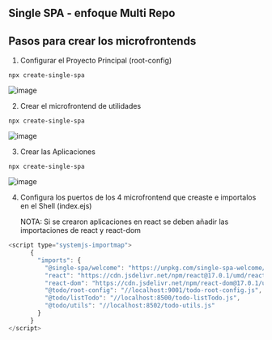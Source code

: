 ## Single SPA - enfoque Multi Repo

## Pasos para crear los microfrontends

1.  Configurar el Proyecto Principal (root-config)
```console
npx create-single-spa
```
![image](https://github.com/marcelacd/mf-single-spa-react/assets/111938782/268dc11a-d148-48b7-ad8e-5008573da2be)

2. Crear el microfrontend de utilidades
```console
npx create-single-spa
```
![image](https://github.com/marcelacd/mf-single-spa-react/assets/111938782/c72b8192-f3dc-465b-9c2d-8d17abe7daa2)

3. Crear las Aplicaciones
```console
npx create-single-spa
```
![image](https://github.com/marcelacd/mf-single-spa-react/assets/111938782/d72d783f-fca7-49f3-91cd-b59cdc89379e)

4. Configura los puertos de los 4 microfrontend que creaste e importalos en el Shell (index.ejs)
   
   NOTA: Si se crearon aplicaciones en react se deben añadir las importaciones de react y react-dom
```javascript
<script type="systemjs-importmap">
      {
        "imports": {
          "@single-spa/welcome": "https://unpkg.com/single-spa-welcome/dist/single-spa-welcome.js",
          "react": "https://cdn.jsdelivr.net/npm/react@17.0.1/umd/react.production.min.js",
          "react-dom": "https://cdn.jsdelivr.net/npm/react-dom@17.0.1/umd/react-dom.production.min.js",
          "@todo/root-config": "//localhost:9001/todo-root-config.js",
          "@todo/listTodo": "//localhost:8500/todo-listTodo.js",
          "@todo/utils": "//localhost:8502/todo-utils.js"
        }
      }
</script>
```
